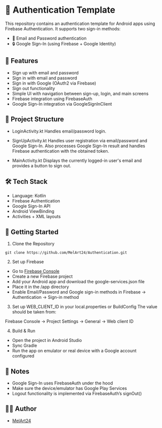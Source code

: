 # 🔐 Authentication Template
This repository contains an authentication template for Android apps using Firebase Authentication. It supports two sign-in methods:

- 📧 Email and Password authentication
- 🔒 Google Sign-In (using Firebase + Google Identity)

## 📱 Features
- Sign up with email and password
- Sign in with email and password
- Sign in with Google (OAuth2 via Firebase)
- Sign out functionality
- Simple UI with navigation between sign-up, login, and main screens
- Firebase integration using FirebaseAuth
- Google Sign-In integration via GoogleSignInClient

## 📁 Project Structure
- LoginActivity.kt
Handles email/password login.

- SignUpActivity.kt
Handles user registration via email/password and Google Sign-In.
Also processes Google Sign-In result and handles Firebase authentication with the obtained token.

- MainActivity.kt
Displays the currently logged-in user's email and provides a button to sign out.

## 🛠️ Tech Stack
- Language: Kotlin
- Firebase Authentication
- Google Sign-In API
- Android ViewBinding
- Activities + XML layouts

## 🚀 Getting Started
1. Clone the Repository
```
git clone https://github.com/MelArt24/Authentication.git
```

2. Set up Firebase
- Go to [Firebase Console](https://console.firebase.google.com/)
- Create a new Firebase project
- Add your Android app and download the google-services.json file
- Place it in the /app directory
- Enable Email/Password and Google sign-in methods in Firebase → Authentication → Sign-in method

3. Set up WEB_CLIENT_ID in your local.properties or BuildConfig
The value should be taken from:

Firebase Console → Project Settings → General → Web client ID

4. Build & Run
- Open the project in Android Studio
- Sync Gradle
- Run the app on emulator or real device with a Google account configured

## 🔄 Notes
- Google Sign-In uses FirebaseAuth under the hood
- Make sure the device/emulator has Google Play Services
- Logout functionality is implemented via FirebaseAuth’s signOut()

## 🧑‍💻 Author
- [MelArt24](https://github.com/MelArt24)